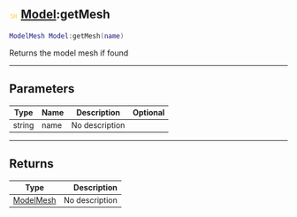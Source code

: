 ## ![shared](../../.gitbook/assets/shared.png) [Model](https://iaswiki.rawr.dev/readme/model):getMesh

```lua
ModelMesh Model:getMesh(name)
```

Returns the model mesh if found

------
## Parameters

| Type   | Name | Description | Optional |
| ------ | ---- | ----------- | -------: |
| string | name | No description |  |


------
## Returns

| Type   | Description |
| ------ | ----------: |
| [ModelMesh](https://iaswiki.rawr.dev/readme/modelmesh) | No description |

